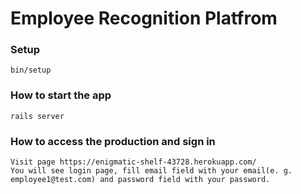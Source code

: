 # Employee Recognition Platfrom

### Setup
```
bin/setup
```

### How to start the app
```
rails server
```

### How to access the production and sign in
```
Visit page https://enigmatic-shelf-43728.herokuapp.com/ 
You will see login page, fill email field with your email(e. g. employee1@test.com) and password field with your password.
```
